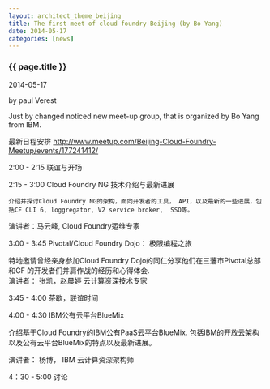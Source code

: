 ```yaml
---
layout: architect_theme_beijing
title: The first meet of cloud foundry Beijing (by Bo Yang)
date: 2014-05-17
categories: [news]
---
```


### {{ page.title }}

<p class="meta">2014-05-17</p> by paul Verest

Just by changed noticed new meet-up group,
that is organized by Bo Yang from IBM.

最新日程安排 <http://www.meetup.com/Beijing-Cloud-Foundry-Meetup/events/177241412/>

2:00 - 2:15  联谊与开场

2:15 - 3:00  Cloud Foundry NG 技术介绍与最新进展

    介绍并探讨Cloud Foundry NG的架构，面向开发者的工具， API，以及最新的一些进展，包括CF CLI 6, loggregator, V2 service broker,  SSO等。

   演讲者：马云峰, Cloud Foundry运维专家


3:00 - 3:45 Pivotal/Cloud Foundry Dojo： 极限编程之旅

   特地邀请曾经亲身参加Cloud Foundry Dojo的同仁分享他们在三藩市Pivotal总部和CF 的开发者们并肩作战的经历和心得体会.  
   演讲者： 张凯，赵晨婷  云计算资深技术专家

3:45 - 4:00 茶歇，联谊时间

4:00 - 4:30 IBM公有云平台BlueMix

   介绍基于Cloud Foundry的IBM公有PaaS云平台BlueMix.  包括IBM的开放云架构以及公有云平台BlueMix的特点以及最新进展。

   演讲者： 杨博， IBM 云计算资深架构师

4：30 - 5:00 讨论
